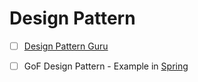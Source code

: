 # Design Pattern 

- [ ]  [Design Pattern Guru](https://refactoring.guru/design-patterns)

- [ ] GoF Design Pattern - Example in [Spring](https://springframework.guru/gang-of-four-design-patterns/)
